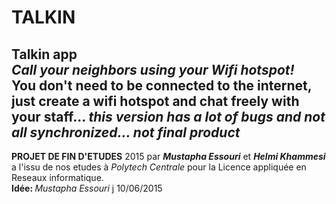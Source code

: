 # TALKIN
<b>Talkin</b> app<br/>
<i>Call your neighbors using your Wifi hotspot!</i><br/>
You don't need to be connected to the internet, just create a wifi hotspot and chat freely with your staff... 
<i>this version has a lot of bugs and not all synchronized... not final product</i>
--------
<b>PROJET DE FIN D'ETUDES</b> 2015 par <i><b>Mustapha Essouri</b></i> et <i><b>Helmi Khammesi</b></i> a l'issu de nos etudes à <i>Polytech Centrale</i> pour la Licence appliquée en Reseaux informatique.<br>
<b>Idée: </b><i>Mustapha Essouri</i>
j 10/06/2015
